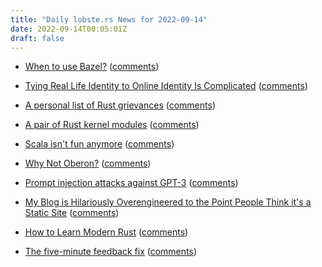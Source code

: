 ```yaml
---
title: "Daily lobste.rs News for 2022-09-14"
date: 2022-09-14T00:05:01Z
draft: false
---
```






- [When to use Bazel?](https://earthly.dev/blog/bazel-build/)
  ([comments](https://lobste.rs/s/xus8hc/when_use_bazel))



- [Tying Real Life Identity to Online Identity Is Complicated](https://blog.eldrid.ge/2022/08/12/online-identity-is-complicated/)
  ([comments](https://lobste.rs/s/jyd0cr/tying_real_life_identity_online_identity))



- [A personal list of Rust grievances](https://gist.github.com/brendanzab/d41c3ae485d66c07178749eaeeb9e5f7)
  ([comments](https://lobste.rs/s/luhkqm/personal_list_rust_grievances))



- [A pair of Rust kernel modules](https://lwn.net/SubscriberLink/907685/0290fbfe1ba855ea/)
  ([comments](https://lobste.rs/s/ceyfno/pair_rust_kernel_modules))



- [Scala isn't fun anymore](https://alexn.org/blog/2022/09/09/scala-isnt-fun-anymore/)
  ([comments](https://lobste.rs/s/rlpbkb/scala_isn_t_fun_anymore))



- [Why Not Oberon?](https://portal.mozz.us/gemini/gemini.ctrl-c.club/~stack/gemlog/2022-08-29.oberon.gmi)
  ([comments](https://lobste.rs/s/ay2bww/why_not_oberon))



- [Prompt injection attacks against GPT-3](https://simonwillison.net/2022/Sep/12/prompt-injection/)
  ([comments](https://lobste.rs/s/g7v4m6/prompt_injection_attacks_against_gpt_3))



- [My Blog is Hilariously Overengineered to the Point People Think it's a Static Site](https://xeiaso.net/talks/how-my-website-works)
  ([comments](https://lobste.rs/s/5lcybg/my_blog_is_hilariously_overengineered))



- [How to Learn Modern Rust](https://github.com/joaocarvalhoopen/How_to_learn_modern_Rust)
  ([comments](https://lobste.rs/s/pmsyif/how_learn_modern_rust))



- [The five-minute feedback fix](https://github.com/readme/guides/testable-requirements-feedback)
  ([comments](https://lobste.rs/s/jmn3fy/five_minute_feedback_fix))


